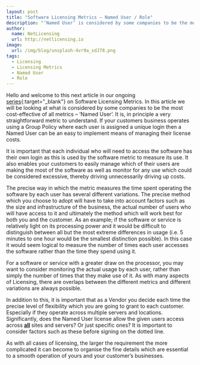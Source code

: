 ```yaml
---
layout: post
title: "Software Licensing Metrics – Named User / Role"
description: "‘Named User’ is considered by some companies to be the most cost-effective of all metrics"
author:
  name: NetLicensing
  url: http://netlicensing.io
image:
  url: /img/blog/unsplash-4vr9a_sdJ78.png
tags:
  - Licensing
  - Licensing Metrics
  - Named User
  - Role
---
```


Hello and welcome to this next article in our ongoing [series](https://www.google.com/search?q=site%3Anetlicensing.io%20Software%20Licensing%20Metrics "Software Licensing Metrics"){:target="_blank"} on Software Licensing Metrics. In this article we will be looking at what is considered by some companies to be the most cost-effective of all metrics &#8211; ‘Named User’. It is, in principle a very straightforward metric to understand. If your customers business operates using a Group Policy where each user is assigned a unique login then a Named User can be an easy to implement means of managing their license costs.

It is important that each individual who will need to access the software has their own login as this is used by the software metric to measure its use. It also enables your customers to easily manage which of their users are making the most of the software as well as monitor for any use which could be considered excessive, thereby driving unnecessarily driving up costs.

The precise way in which the metric measures the time spent operating the software by each user has several different variations. The precise method which you choose to adopt will have to take into account factors such as the size and infrastructure of the business, the actual number of users who will have access to it and ultimately the method which will work best for both you and the customer. As an example; if the software or service is relatively light on its processing power and it would be difficult to distinguish between all but the most extreme differences in usage (i.e. 5 minutes to one hour would be the smallest distinction possible). In this case it would seem logical to measure the number of times each user accesses the software rather than the time they spend using it.

For a software or service with a greater draw on the processor, you may want to consider monitoring the actual usage by each user, rather than simply the number of times that they make use of it. As with many aspects of Licensing, there are overlaps between the different metrics and different variations are always possible.

In addition to this, it is important that as a Vendor you decide each time the precise level of flexibility which you are going to grant to each customer. Especially if they operate across multiple servers and locations. Significantly, does the Named User license allow the given users access across **<span style="text-decoration: underline;">all</span>** sites and servers? Or just specific ones? It is important to consider factors such as these before signing on the dotted line.

As with all cases of licensing, the larger the requirement the more complicated it can become to organise the fine details which are essential to a smooth operation of yours and your customer’s businesses.
